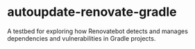 # autoupdate-renovate-gradle
A testbed for exploring how Renovatebot detects and manages dependencies and vulnerabilities in Gradle projects.
